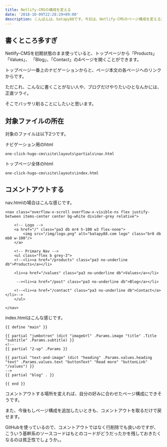 ```yaml
---
title: Netlify-CMSの構成を変える
date: '2018-10-09T22:28:29+09:00'
description: こんばんは、batapy88です。今日は、Netlify-CMSのページ構成を変える方法を探っていこうと思います。
---
```

## 書くところ多すぎ

Netlify-CMSを初期状態のまま使っていると、トップページから「Products」「Values」、
「Blog」、「Contact」の4ページを開くことができます。

トップページ一番上のナビゲーションからと、ページ本文の各ページへのリンクからです。

ただこれ、こんなに書くことがない人や、ブログだけやりたいひとなんかには、正直ツライ。

そこでバッサリ削ることにしたいと思います。

## 対象ファイルの所在

対象のファイルは以下2つです。

ナビゲーション用のhtml

```
one-click-hugo-cms\site\layouts\partials\nav.html
```

トップページ全体のhtml

```
one-click-hugo-cms\site\layouts\index.html
```

## コメントアウトする

nav.htmlの場合はこんな感じです。
```
<nav class="overflow-x-scroll overflow-x-visible-ns flex justify-between items-center center bg-white divider-grey relative">

	<!-- Logo -->
	<a href="/" class="pa3 db mr4 h-100 w3 flex-none">
		<img src="/img/logo.png" alt="batapy88.com logo" class="br0 db mb0 w-100"/>
	</a>

	<!-- Primary Nav -->
	<ul class="flex b grey-3">
	<!--<li><a href="/products" class="pa3 no-underline db">Products</a></li>

	<li><a href="/values" class="pa3 no-underline db">Values</a></li>

	 --><li><a href="/post" class="pa3 no-underline db">Blog</a></li>

	<!--<li><a href="/contact" class="pa3 no-underline db">Contact</a></li>-->
	</ul>

</nav>
```

index.htmlはこんな感じです。
```
{{ define "main" }}

{{ partial "jumbotron" (dict "imageUrl" .Params.image "title" .Title "subtitle" .Params.subtitle) }}
<!--
{{ partial "2-up" .Params }}

{{ partial "text-and-image" (dict "heading" .Params.values.heading "text" .Params.values.text "buttonText" "Read more" "buttonLink" "/values") }}
-->
{{ partial "blog" . }}

{{ end }}
```

コメントアウトする場所を変えれば、自分の好みに合わせたページ構成にできそうです。

また、今後もしページ構成を追加したいときも、コメントアウトを取るだけで戻せます。

GitHubを使っているので、コメントアウトではなく行削除でも良いのですが、こういう基幹系のソースコードはもとのコードがどうだったかを残しておきたくなるのは貧乏性でしょうか。。
